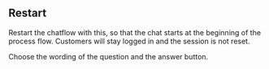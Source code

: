 ## Restart

Restart the chatflow with this, so that the chat starts at the beginning of the process flow. Customers will stay logged in and the session is not reset.

Choose the wording of the question and the answer button.
